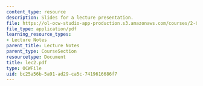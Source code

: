 ```yaml
---
content_type: resource
description: Slides for a lecture presentation.
file: https://ol-ocw-studio-app-production.s3.amazonaws.com/courses/2-002-mechanics-and-materials-ii-spring-2004/bc25a56b5a91ad29ca5c7419616686f7_lec2.pdf
file_type: application/pdf
learning_resource_types:
- Lecture Notes
parent_title: Lecture Notes
parent_type: CourseSection
resourcetype: Document
title: lec2.pdf
type: OCWFile
uid: bc25a56b-5a91-ad29-ca5c-7419616686f7
---
```

